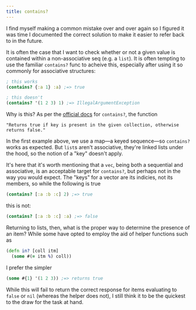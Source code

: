 ```yaml
---
title: contains?
---
```


I find myself making a common mistake over and over again so I figured it was time I documented the correct solution to make it easier to refer back to in the future.

It is often the case that I want to check whether or not a given value is contained within a non-associative seq (e.g. a `list`). It is often tempting to use the familiar `contains?` func to acheive this, especially after using it so commonly for associative structures:

```clojure
; this works
(contains? {:a 1} :a) ;=> true

; this doesn't
(contains? '(1 2 3) 1) ;=> IllegalArgumentException
```

Why is this? As per the [official docs](https://clojuredocs.org/clojure.core/contains_q) for `contains?`, the function

```
"Returns true if key is present in the given collection, otherwise
returns false."
```

In the first example above, we use a map—a keyed sequence—so `contains?` works as expected. But `list`s aren't associative, they're linked lists under the hood, so the notion of a "key" doesn't apply.

It's here that it's worth mentioning that a `vec`, being both a sequential and associative, is an acceptable target for `contains?`, but perhaps not in the way you would expect. The "keys" for a vector are its indicies, not its members, so while the following is true

```clojure
(contains? [:a :b :c] 2) ;=> true
```

this is not:

```clojure
(contains? [:a :b :c] :a) ;=> false
```

Returning to lists, then, what is the proper way to determine the presence of an item? While some have opted to employ the aid of helper functions such as

```clojure
(defn in? [coll itm]
  (some #(= itm %) coll))
```

I prefer the simpler

```clojure
(some #{1} '(1 2 3)) ;=> returns true
```

While this will fail to return the correct response for items evaluating to `false` or `nil` (whereas the helper does not), I still think it to be the quickest to the draw for the task at hand.